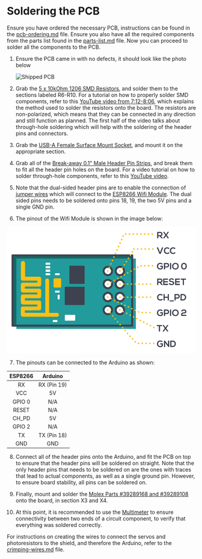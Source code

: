 # Soldering the PCB

Ensure you have ordered the necessary PCB, instructions can be found in the [pcb-ordering.md](pcb-ordering.md) file. Ensure you also have all the required components from the parts list found  in the [parts-list.md](parts-list.md) file. Now you can proceed to solder all the components to the PCB.

1. Ensure the PCB came in with no defects, it should look like the photo below
   
   ![Shipped PCB](images/pcb-bare.png)

2. Grab the [5 x 10kOhm 1206 SMD Resistors](parts-list.md), and solder them to the sections labeled R6-R10. For a tutorial on how to properly solder SMD components, refer to this [YouTube video from 7:12-8:06](https://youtu.be/VxMV6wGS3NY?t=432), which explains the method used to solder the resistors onto the board. The resistors are non-polarized, which means that they can be connected in any direction and still function as planned. The first half of the video talks about through-hole soldering which will help with the soldering of the header pins and connectors.

3. Grab the [USB-A Female Surface Mount Socket](parts-list.md), and mount it on the appropriate section.

4. Grab all of the [Break-away 0.1" Male Header Pin Strips](parts-list.md), and break them to fit all the header pin holes on the board. For a video tutorial on how to solder through-hole components, refer to this [YouTube video](https://youtu.be/VxMV6wGS3NY). 
   
5. Note that the dual-sided header pins are to enable the connection of [jumper wires](parts-list.md) which will connect to the [ESP8266 Wifi Module](parts-list.md). The dual sided pins needs to be soldered onto pins 18, 19, the two 5V pins and a single GND pin.
6. The pinout of the Wifi Module is shown in the image below:

![ESP8266 Pinout](images/esp8266-pinout.png)

7. The pinouts can be connected to the Arduino as shown:

| ESP8266 | Arduino |
| :-: | :-: |
| RX | RX (Pin 19) |
| VCC | 5V |
| GPIO 0 | N/A |
| RESET | N/A |
| CH_PD | 5V |
| GPIO 2 | N/A
| TX | TX (Pin 18) |
| GND | GND |

8. Connect all of the header pins onto the Arduino, and fit the PCB on top to ensure that the header pins will be soldered on straight. Note that the only header pins that needs to be soldered on are the ones with traces that lead to actual components, as well as a single ground pin. However, to ensure board stability, all pins can be soldered on.
   
9. Finally, mount and solder the [Molex Parts #39289168 and #39289108](parts-list.md) onto the board, in section X3 and X4.
   
10. At this point, it is recommended to use the [Multimeter](parts-list.md) to ensure connectivity between two ends of a circuit component, to verify that everything was soldered correctly.

For instructions on creating the wires to connect the servos and photoresistors to the shield, and therefore the Arduino, refer to the [crimping-wires.md](crimping-wires.md) file.